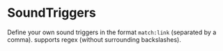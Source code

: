 # SoundTriggers
 Define your own sound triggers in the format `match:link` (separated by a comma). supports regex (without surrounding backslashes).
